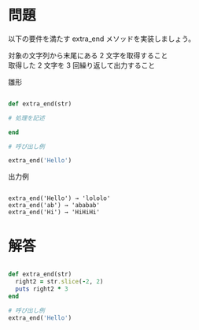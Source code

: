 # 問題

以下の要件を満たす extra_end メソッドを実装しましょう。

対象の文字列から末尾にある 2 文字を取得すること  
取得した 2 文字を 3 回繰り返して出力すること

雛形

```Ruby

def extra_end(str)

# 処理を記述

end

# 呼び出し例

extra_end('Hello')

```

出力例

```

extra_end('Hello') → 'lololo'
extra_end('ab') → 'ababab'
extra_end('Hi') → 'HiHiHi'

```

# 解答

```Ruby

def extra_end(str)
  right2 = str.slice(-2, 2)
  puts right2 * 3
end

# 呼び出し例
extra_end('Hello')
```
